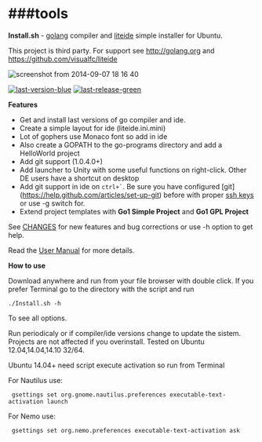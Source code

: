 ###tools
====
**Install.sh** - [golang](http://golang.org) compiler and [liteide](https://github.com/visualfc/liteide) simple installer for Ubuntu.

This project is third party. For support see http://golang.org and https://github.com/visualfc/liteide

![screenshot from 2014-09-07 18 16 40](https://cloud.githubusercontent.com/assets/6298396/4178685/4460829c-36a2-11e4-9674-236082f70d03.png)

[![last-version-blue](https://cloud.githubusercontent.com/assets/6298396/5602522/8967405e-935b-11e4-8777-de3623ed6ad7.png)](https://github.com/geosoft1/tools/archive/master.zip)
[![last-release-green](https://cloud.githubusercontent.com/assets/6298396/5602520/83eb3f72-935b-11e4-9fc0-296506ca5c9a.png)](https://github.com/geosoft1/tools/releases/latest)

**Features**
* Get and install last versions of go compiler and ide.
* Create a simple layout for ide (liteide.ini.mini)
* Lot of gophers use Monaco font so add in ide
* Also create a GOPATH to the go-programs directory and add a HelloWorld project
* Add git support (1.0.4.0+)
* Add launcher to Unity with some useful functions on right-click. Other DE users have a shortcut on desktop
* Add git support in ide on `` ctrl+` ``. Be sure you have configured [git] (https://help.github.com/articles/set-up-git) before with proper [ssh keys](https://help.github.com/articles/generating-ssh-keys) or use -g switch for.
* Extend project templates with **Go1 Simple Project** and **Go1 GPL Project**

See [CHANGES](https://github.com/geosoft1/tools/blob/master/CHANGES) for new features and bug corrections or use -h option to get help.

Read the [User Manual](https://github.com/geosoft1/tools/blob/master/HOWTO.md) for more details.

**How to use**

Download anywhere and run from your file browser with double click. If you prefer Terminal go to the directory with the script and run

    ./Install.sh -h

To see all options.

Run periodicaly or if compiler/ide versions change to update the sistem.
Projects are not affected if you overinstall.
Tested on Ubuntu 12.04,14.04,14.10 32/64.
	
Ubuntu 14.04+ need script execute activation so run from Terminal
	
For Nautilus use:

     gsettings set org.gnome.nautilus.preferences executable-text-activation launch

For Nemo use:

     gsettings set org.nemo.preferences executable-text-activation ask
